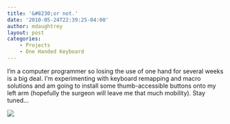```yaml
---
title: '&#8230;or not.'
date: '2010-05-24T22:39:25-04:00'
author: mdaughtrey
layout: post
categories:
    - Projects
    - One Handed Keyboard
---
```


I’m a computer programmer so losing the use of one hand for several weeks is a big deal. I’m experimenting with keyboard remapping and macro solutions and am going to install some thumb-accessible buttons onto my left arm (hopefully the surgeon will leave me that much mobility). Stay tuned…

![](/assets/uploads/2010/05/ohk_buttons.jpg)
